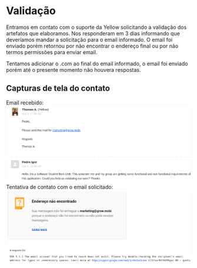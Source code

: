 # Validação
Entramos em contato com o suporte da Yellow solicitando a validação dos artefatos que elaboramos. Nos responderam em 3 dias informando que deveríamos mandar a solicitação para o email informado. O email foi enviado porém retornou por não encontrar o endereço final ou por não termos permissões para enviar email.

Tentamos adicionar o .com ao final do email informado, o email foi enviado porém até o presente momento não houvera respostas.

## Capturas de tela do contato
Email recebido:
![](../../img/analise/validacao/print_email_recebido.png)
Tentativa de contato com o email solicitado:
![](../../img/analise/validacao/print_email_nao_enviado.png)